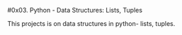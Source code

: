 #0x03. Python - Data Structures: Lists, Tuples


This projects is on data structures in python- lists, tuples.

